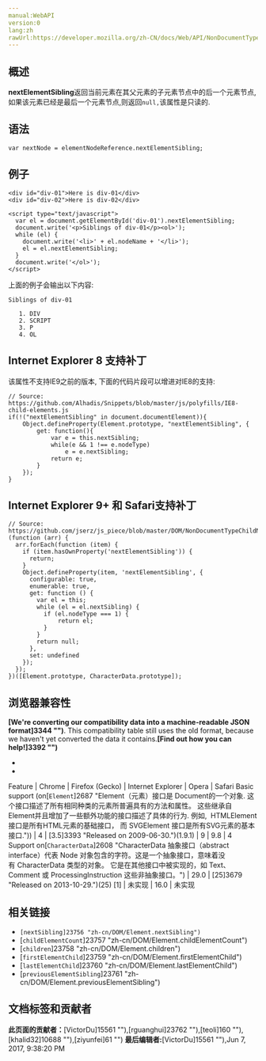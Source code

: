 ```yaml
---
manual:WebAPI
version:0
lang:zh
rawUrl:https://developer.mozilla.org/zh-CN/docs/Web/API/NonDocumentTypeChildNode/nextElementSibling
---
```





## 概述<a name="Summary"></a>


**nextElementSibling**返回当前元素在其父元素的子元素节点中的后一个元素节点,如果该元素已经是最后一个元素节点,则返回`null,`该属性是只读的.


## 语法<a name="Syntax_and_values"></a>

```
var nextNode = elementNodeReference.nextElementSibling;
```

## 例子<a name="Example"></a>

```
<div id="div-01">Here is div-01</div>
<div id="div-02">Here is div-02</div>

<script type="text/javascript">
  var el = document.getElementById('div-01').nextElementSibling;
  document.write('<p>Siblings of div-01</p><ol>');
  while (el) {
    document.write('<li>' + el.nodeName + '</li>');
    el = el.nextElementSibling;
  }
  document.write('</ol>');
</script>
```


上面的例子会输出以下内容:


```
Siblings of div-01

   1. DIV
   2. SCRIPT
   3. P
   4. OL
```

### <a name="Specification"></a>

## Internet Explorer 8 支持补丁<a name="Internet_Explorer_8_支持补丁"></a>


该属性不支持IE9之前的版本, 下面的代码片段可以增进对IE8的支持:


```
// Source: https://github.com/Alhadis/Snippets/blob/master/js/polyfills/IE8-child-elements.js
if(!("nextElementSibling" in document.documentElement)){
    Object.defineProperty(Element.prototype, "nextElementSibling", {
        get: function(){
            var e = this.nextSibling;
            while(e && 1 !== e.nodeType)
                e = e.nextSibling;
            return e;
        }
    });
}

```

## Internet Explorer 9+ 和 Safari支持补丁<a name="Internet_Explorer_9_和_Safari支持补丁"></a>

```
// Source: https://github.com/jserz/js_piece/blob/master/DOM/NonDocumentTypeChildNode/nextElementSibling/nextElementSibling.md
(function (arr) {
  arr.forEach(function (item) {
    if (item.hasOwnProperty('nextElementSibling')) {
      return;
    }
    Object.defineProperty(item, 'nextElementSibling', {
      configurable: true,
      enumerable: true,
      get: function () {
        var el = this;
        while (el = el.nextSibling) {
          if (el.nodeType === 1) {
              return el;
          }
        }
        return null;
      },
      set: undefined
    });
  });
})([Element.prototype, CharacterData.prototype]);
```

## 浏览器兼容性<a name="Specification"></a>


**[We&#39;re converting our compatibility data into a machine-readable JSON format]3344 "")**. This compatibility table still uses the old format, because we haven&#39;t yet converted the data it contains.**[Find out how you can help!]3392 "")**


* 
* 
Feature | Chrome | Firefox (Gecko) | Internet Explorer | Opera | Safari 
Basic support (on[`Element`]2687 "Element（元素）接口是 Document的一个对象. 这个接口描述了所有相同种类的元素所普遍具有的方法和属性。 这些继承自Element并且增加了一些额外功能的接口描述了具体的行为. 例如,  HTMLElement 接口是所有HTML元素的基础接口， 而 SVGElement 接口是所有SVG元素的基本接口.")) | 4 | [3.5]3393 "Released on 2009-06-30.")(1.9.1) | 9 | 9.8 | 4 
Support on[`CharacterData`]2608 "CharacterData 抽象接口（abstract interface）代表 Node 对象包含的字符。这是一个抽象接口，意味着没有 CharacterData 类型的对象。 它是在其他接口中被实现的，如 Text、Comment 或 ProcessingInstruction 这些非抽象接口。") | 29.0 | [25]3679 "Released on 2013-10-29.")(25) [1] | 未实现 | 16.0 | 未实现 





### <a name="sect1"></a>

## 相关链接<a name="相关链接"></a>

* `[nextSibling]23756 "zh-cn/DOM/Element.nextSibling")`
* [`childElementCount`]23757 "zh-cn/DOM/Element.childElementCount")
* [`children`]23758 "zh-cn/DOM/Element.children")
* [`firstElementChild`]23759 "zh-cn/DOM/Element.firstElementChild")
* [`lastElementChild`]23760 "zh-cn/DOM/Element.lastElementChild")
* [`previousElementSibling`]23761 "zh-cn/DOM/Element.previousElementSibling")



## 文档标签和贡献者
**此页面的贡献者：**[VictorDu]15561 ""),[rguanghui]23762 ""),[teoli]160 ""),[khalid32]10688 ""),[ziyunfei]61 "")
**最后编辑者:**[VictorDu]15561 ""),<time>Jun 7, 2017, 9:38:20 PM</time>


